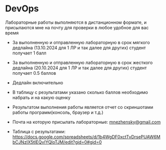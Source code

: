 # DevOps
Лабораторные работы выполняются в дистанционном формате, и присылаются мне на почту для проверки в любое удобное для вас время
- За выполненную и отправленную лабораторную в срок мягкого дедлайна (13.10.2024 для 1 ЛР и так далее для других) студент получает 1 балл
- За выполненную и отправленную лабораторную в срок жесткого дедлайна (20.10.2024 для 1 ЛР и так далее для других) студент получает 0.5 баллов
- Дедлайн включительно
- В таблицу с результатами указано сколько баллов необходимо набрать и на какую оценку
- Результатом выполнения работы является отчет со скриншотами работы программ(консоль, браузер и т.д.)

  
- Почта на которую присылать лабораторные: mnezhensky@gmail.com
- Таблица с результатами: https://docs.google.com/spreadsheets/d/1b4WgDF0xctTvDrsePUAW6MbCJNzIX5tIEQvIYQloTJM/edit?gid=0#gid=0

